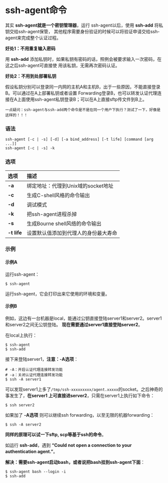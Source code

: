 ssh-agent命令
=================================================================================
其实 **ssh-agent就是一个密钥管理器**，运行 ssh-agent以后，使用 **ssh-add** 将私钥交给ssh-agent保管，
其他程序需要身份验证的时候可以将验证申请交给ssh-agent来完成整个认证过程。

**好处1：不用重复输入密码**

用 **ssh-add** 添加私钥时，如果私钥有密码的话，照例会被要求输入一次密码，在这之后ssh-agent可直接使
用该私钥，无需再次密码认证。

**好处2：不用到处部署私钥**

假设私钥分别可以登录同一内网的主机A和主机B，出于一些原因，不能直接登录B。可以通过在A上部署私钥或者设置
Forwarding登录B，也可以转发认证代理连接在A上面使用ssh-agent私钥登录B；可以在A上直接sftp传文件到B上。

```
一点疑问：ssh-agent与ssh-add两个命令是不是在同一个用户下执行？测试了一下，好像是这样的！！！
```

### 语法
```
ssh-agent [-c | -s] [-d] [-a bind_address] [-t life] [command [arg ...]]
ssh-agent [-c | -s] -k
```

### 选项

| 选项 | 描述 |
| :------------- | :------------- |
| **-a** | 绑定地址：代理到Unix域的socket地址 |
| **-c** | 生成C-shell风格的命令输出 |
| **-d** | 调试模式 |
| **-k** | 把ssh-agent进程杀掉 |
| **-s** | 生成Bourne shell风络的命令输出 |
| **-t life** | 设置默认值添加到代理人的身份最大寿命 |

### 示例

#### 示例A
运行ssh-agent：
```
$ ssh-agent
```
运行ssh-agent，它会打印出来它使用的环境和变量。

#### 示例B
例如，这边有一台机器是local，能通过公钥直接登陆server1和server2。server1和server2之间无公钥登陆。
**现在需要通过server1直接登陆server2**。

在local上执行：
```shell
$ ssh-agent
$ ssh-add
```
接下来登陆server1，**注意：-A选项**：
```shell
# -A：开启认证代理连接转发功能
# -a：关闭认证代理连接转发功能
$ ssh -A server1
```
可以发现server1上多了`/tmp/ssh-xxxxxxxxx/agent.xxxxx`的socket。之后神奇的事发生了，**在server1
上可直接进server2**，只需在server1上执行如下命令：
```shell
$ ssh server2
```
如果加了 **-A选项** 则可以继续ssh forwarding，以至无限的机器forwarding：
```shell
$ ssh -A server2
```
**同样的原理可以试一下sftp, scp等基于ssh的命令**。

如运行 **ssh-add**，遇到 **“Could not open a connection to your authentication agent.”**。

**解决：需要ssh-agent启动bash，或者说把bash挂到ssh-agent下面**：
```shell
$ ssh-agent bash --login -i
$ ssh-add
```

